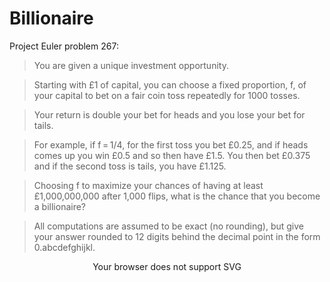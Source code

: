 # Billionaire

Project Euler problem 267:

>You are given a unique investment opportunity.

>Starting with £1 of capital, you can choose a fixed proportion, f, of your capital to bet on a fair coin toss repeatedly for 1000 tosses.

>Your return is double your bet for heads and you lose your bet for tails.

>For example, if f = 1/4, for the first toss you bet £0.25, and if heads comes up you win £0.5 and so then have £1.5. You then bet £0.375 and if the second toss is tails, you have £1.125.

>Choosing f to maximize your chances of having at least £1,000,000,000 after 1,000 flips, what is the chance that you become a billionaire?

>All computations are assumed to be exact (no rounding), but give your answer rounded to 12 digits behind the decimal point in the form 0.abcdefghijkl.

<center><object type="image/svg+xml" width="500px" data="predictions.svg">Your browser does not support SVG</object></center>
